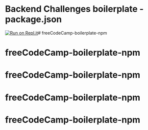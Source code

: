 # Backend Challenges boilerplate - package.json
[![Run on Repl.it](https://repl.it/badge/github/freeCodeCamp/boilerplate-npm)](https://repl.it/github/freeCodeCamp/boilerplate-npm)# freeCodeCamp-boilerplate-npm
# freeCodeCamp-boilerplate-npm
# freeCodeCamp-boilerplate-npm
# freeCodeCamp-boilerplate-npm
# freeCodeCamp-boilerplate-npm
